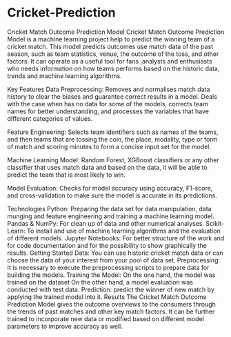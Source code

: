# Cricket-Prediction
Cricket Match Outcome Prediction Model
Cricket Match Outcome Prediction Model is a machine learning project help to predict the winning team of a cricket match. This model predicts outcomes use match data of the past season, such as team statistics, venue, the outcome of the toss, and other factors. It can operate as a useful tool for fans ,analysts and enthusiasts who needs information on how teams performs based on the historic data, trends and machine learning algorithms.

Key Features
Data Preprocessing: Removes and normalises match data history to clear the biases and guarantee correct results in a model. Deals with the case when has no data for some of the models, corrects team names for better understanding, and processes the variables that have different categories of values.

Feature Engineering: Selects team identifiers such as names of the teams, and then teams that are tossing the coin, the place, modality, type or form of match and scoring minutes to form a concise input set for the model.

Machine Learning Model: Random Forest, XGBoost classifiers or any other classifier that uses match data and based on the data, it will be able to predict the team that is most likely to win.

Model Evaluation: Checks for model accuracy using accuracy, F1-score, and cross-validation to make sure the model is accurate in its predictions.

Technologies
Python: Preparing the data set for data manipulation, data munging and feature engineering and training a machine learning model.
Pandas & NumPy: For clean up of data and other numerical analyses.
Scikit-Learn: To install and use of machine learning algorithms and the evaluation of different models.
Jupyter Notebooks: For better structure of the work and for code documentation and for the possibility to show graphically the results.
Getting Started
Data: You can use historic cricket match data or can choose the data of your interest from your pool of data set.
Preprocessing: It is necessary to execute the preprocessing scripts to prepare data for building the models.
Training the Model: On the one hand, the model was trained on the dataset On the other hand, a model evaluation was conducted with test data.
Prediction: predict the winner of new match by applying the trained model into it.
Results
The Cricket Match Outcome Prediction Model gives the outcome overviews to the consumers through the trends of past matches and other key match factors. It can be further trained to incorporate new data or modified based on different model parameters to improve accuracy as well.





